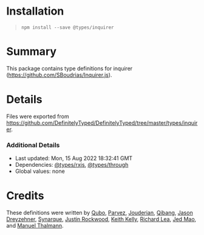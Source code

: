# Installation
> `npm install --save @types/inquirer`

# Summary
This package contains type definitions for inquirer (https://github.com/SBoudrias/Inquirer.js).

# Details
Files were exported from https://github.com/DefinitelyTyped/DefinitelyTyped/tree/master/types/inquirer.

### Additional Details
 * Last updated: Mon, 15 Aug 2022 18:32:41 GMT
 * Dependencies: [@types/rxjs](https://npmjs.com/package/@types/rxjs), [@types/through](https://npmjs.com/package/@types/through)
 * Global values: none

# Credits
These definitions were written by [Qubo](https://github.com/tkQubo), [Parvez](https://github.com/ppathan), [Jouderian](https://github.com/jouderianjr), [Qibang](https://github.com/bang88), [Jason Dreyzehner](https://github.com/bitjson), [Synarque](https://github.com/synarque), [Justin Rockwood](https://github.com/jrockwood), [Keith Kelly](https://github.com/kwkelly), [Richard Lea](https://github.com/chigix), [Jed Mao](https://github.com/jedmao), and [Manuel Thalmann](https://github.com/manuth).
